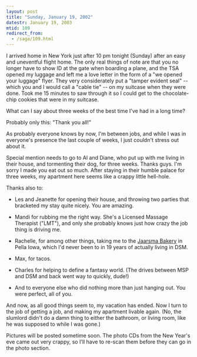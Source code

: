 ```yaml
---
layout: post
title: "Sunday, January 19, 2002"
datestr: January 19, 2003
mtid: 109
redirect_from:
  - /saga/109.html
---
```


I arrived home in New York just after 10 pm tonight (Sunday) after an easy
and uneventful flight home. The only real things of note are that you no longer
have to show ID at the gate when boarding a plane, and the TSA opened my luggage
and left me a love letter in the form of a &quot;we opened your luggage&quot;
flyer. They very considerately put a &quot;tamper evident seal&quot; -- which
you and I would call a &quot;cable tie&quot; -- on my suitcase when they were
done. Took me 15 minutes to saw through it so I could get to the chocolate-chip
cookies that were in my suitcase.

What can I say about three weeks of the best time I've had in a long time?

Probably only this: &quot;Thank you all!&quot;

As probably everyone knows by now, I'm between jobs, and while I was in everyone's
presence the last couple of weeks, I just couldn't stress out about it.

Special mention needs to go to Al and Diane, who put up with me living in their
house, and tormenting their dog, for three weeks. Thanks guys. I'm sorry I made
you eat out so much. After staying in their humble palace for three weeks, my
apartment here seems like a crappy little hell-hole.

Thanks also to:
<ul>
<li>

Les and Jeanette for opening their house, and throwing two parties that
bracketed my stay quite nicely. You are amazing.
</li>
<li>

Mandi for rubbing me the right way. She's a Licensed Massage Therapist
(&quot;LMT&quot;), and only she probably knows just how crazy the job thing
is driving me.
</li>
<li>

 Rachelle, for among other things, taking me to the <a href="http://www.jaarsmabakery.com/">Jaarsma
Bakery</a> in Pella Iowa, which I'd never been to in 19 years of actually
living in DSM.
</li>
<li>

 Max, for tacos.
</li>
<li>

 Charles for helping to define a fantasy world. (The drives between MSP
and DSM and back went way to quickly, dude!)
</li>
<li>

 And to everyone else who did nothing more than just hanging out. You were
perfect, all of you.
</li>
</ul>

And now, as all good things seem to, my vacation has ended. Now I turn to the
job of getting a job, and making my apartment livable again. (No, the slumlord
didn't do a damn thing to either the bathroom, or living room, like he was supposed
to while I was gone.)

Pictures will be posted sometime soon. The photo CDs from the New Year's eve
came out very crappy, so I'll have to re-scan them before they can go in the
photo section.

